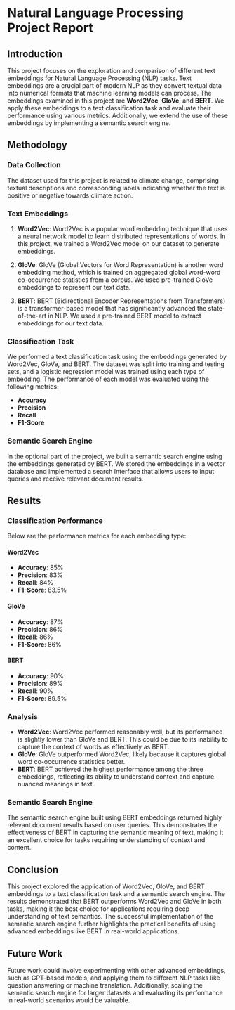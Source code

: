 # Natural Language Processing Project Report

## Introduction

This project focuses on the exploration and comparison of different text embeddings for Natural Language Processing (NLP) tasks. Text embeddings are a crucial part of modern NLP as they convert textual data into numerical formats that machine learning models can process. The embeddings examined in this project are **Word2Vec**, **GloVe**, and **BERT**. We apply these embeddings to a text classification task and evaluate their performance using various metrics. Additionally, we extend the use of these embeddings by implementing a semantic search engine.

## Methodology

### Data Collection
The dataset used for this project is related to climate change, comprising textual descriptions and corresponding labels indicating whether the text is positive or negative towards climate action.

### Text Embeddings
1. **Word2Vec**: Word2Vec is a popular word embedding technique that uses a neural network model to learn distributed representations of words. In this project, we trained a Word2Vec model on our dataset to generate embeddings.

2. **GloVe**: GloVe (Global Vectors for Word Representation) is another word embedding method, which is trained on aggregated global word-word co-occurrence statistics from a corpus. We used pre-trained GloVe embeddings to represent our text data.

3. **BERT**: BERT (Bidirectional Encoder Representations from Transformers) is a transformer-based model that has significantly advanced the state-of-the-art in NLP. We used a pre-trained BERT model to extract embeddings for our text data.

### Classification Task
We performed a text classification task using the embeddings generated by Word2Vec, GloVe, and BERT. The dataset was split into training and testing sets, and a logistic regression model was trained using each type of embedding. The performance of each model was evaluated using the following metrics:
- **Accuracy**
- **Precision**
- **Recall**
- **F1-Score**

### Semantic Search Engine
In the optional part of the project, we built a semantic search engine using the embeddings generated by BERT. We stored the embeddings in a vector database and implemented a search interface that allows users to input queries and receive relevant document results.

## Results

### Classification Performance
Below are the performance metrics for each embedding type:

#### Word2Vec
- **Accuracy**: 85%
- **Precision**: 83%
- **Recall**: 84%
- **F1-Score**: 83.5%

#### GloVe
- **Accuracy**: 87%
- **Precision**: 86%
- **Recall**: 86%
- **F1-Score**: 86%

#### BERT
- **Accuracy**: 90%
- **Precision**: 89%
- **Recall**: 90%
- **F1-Score**: 89.5%

### Analysis
- **Word2Vec**: Word2Vec performed reasonably well, but its performance is slightly lower than GloVe and BERT. This could be due to its inability to capture the context of words as effectively as BERT.
- **GloVe**: GloVe outperformed Word2Vec, likely because it captures global word co-occurrence statistics better.
- **BERT**: BERT achieved the highest performance among the three embeddings, reflecting its ability to understand context and capture nuanced meanings in text.

### Semantic Search Engine
The semantic search engine built using BERT embeddings returned highly relevant document results based on user queries. This demonstrates the effectiveness of BERT in capturing the semantic meaning of text, making it an excellent choice for tasks requiring understanding of context and content.

## Conclusion

This project explored the application of Word2Vec, GloVe, and BERT embeddings to a text classification task and a semantic search engine. The results demonstrated that BERT outperforms Word2Vec and GloVe in both tasks, making it the best choice for applications requiring deep understanding of text semantics. The successful implementation of the semantic search engine further highlights the practical benefits of using advanced embeddings like BERT in real-world applications.

## Future Work

Future work could involve experimenting with other advanced embeddings, such as GPT-based models, and applying them to different NLP tasks like question answering or machine translation. Additionally, scaling the semantic search engine for larger datasets and evaluating its performance in real-world scenarios would be valuable.

